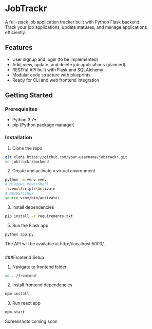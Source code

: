 # JobTrackr

A full-stack job application tracker built with Python Flask backend.  
Track your job applications, update statuses, and manage applications efficiently.

## Features

- User signup and login (to be implemented)
- Add, view, update, and delete job applications (planned)
- RESTful API built with Flask and SQLAlchemy
- Modular code structure with blueprints
- Ready for CLI and web frontend integration

## Getting Started

### Prerequisites

- Python 3.7+
- pip (Python package manager)

### Installation

1. Clone the repo

```bash 
git clone https://github.com/your-username/jobtrackr.git
cd jobtrackr/backend 
```

2. Create and activate a virtual environment
```bash
python -m venv venv
# Windows PowerShell
.\venv\Scripts\Activate
# macOS/Linux
source venv/bin/activate\
```

3. Install dependencies
```bash
pip install -r requirements.txt
```

5. Run the Flask app
```bash
python app.py
```
The API will be available at http://localhost:5000/.
 ```bash

```
###Frontend Setup
1. Navigate to frontend folder
 ```bash
cd ../frontend

```
2. Install frontend dependencies
 ```bash
npm install
```
3. Run react app
 ```bash
npm start
```
Screenshots
coming soon

